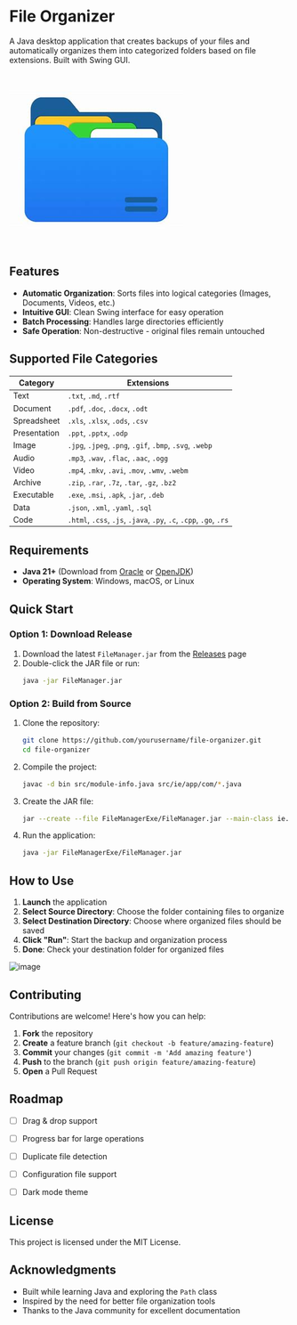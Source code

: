 # File Organizer

A Java desktop application that creates backups of your files and automatically organizes them into categorized folders based on file extensions. Built with Swing GUI.

![Logo](logo.jpg)

## Features

- **Automatic Organization**: Sorts files into logical categories (Images, Documents, Videos, etc.)
- **Intuitive GUI**: Clean Swing interface for easy operation
- **Batch Processing**: Handles large directories efficiently
- **Safe Operation**: Non-destructive - original files remain untouched

## Supported File Categories

| Category | Extensions |
|----------|-----------|
| Text | `.txt`, `.md`, `.rtf` |
| Document | `.pdf`, `.doc`, `.docx`, `.odt` |
| Spreadsheet | `.xls`, `.xlsx`, `.ods`, `.csv` |
| Presentation | `.ppt`, `.pptx`, `.odp` |
| Image | `.jpg`, `.jpeg`, `.png`, `.gif`, `.bmp`, `.svg`, `.webp` |
| Audio | `.mp3`, `.wav`, `.flac`, `.aac`, `.ogg` |
| Video | `.mp4`, `.mkv`, `.avi`, `.mov`, `.wmv`, `.webm` |
| Archive | `.zip`, `.rar`, `.7z`, `.tar`, `.gz`, `.bz2` |
| Executable | `.exe`, `.msi`, `.apk`, `.jar`, `.deb` |
| Data | `.json`, `.xml`, `.yaml`, `.sql` |
| Code | `.html`, `.css`, `.js`, `.java`, `.py`, `.c`, `.cpp`, `.go`, `.rs` |

## Requirements

- **Java 21+** (Download from [Oracle](https://www.oracle.com/java/technologies/downloads/) or [OpenJDK](https://openjdk.org/))
- **Operating System**: Windows, macOS, or Linux

## Quick Start

### Option 1: Download Release
1. Download the latest `FileManager.jar` from the [Releases](../../releases) page
2. Double-click the JAR file or run:
   ```bash
   java -jar FileManager.jar
   ```

### Option 2: Build from Source
1. Clone the repository:
   ```bash
   git clone https://github.com/yourusername/file-organizer.git
   cd file-organizer
   ```

2. Compile the project:
   ```bash
   javac -d bin src/module-info.java src/ie/app/com/*.java
   ```

3. Create the JAR file:
   ```bash
   jar --create --file FileManagerExe/FileManager.jar --main-class ie.app.com.Main -C bin/ .
   ```

4. Run the application:
   ```bash
   java -jar FileManagerExe/FileManager.jar
   ```

## How to Use

1. **Launch** the application
2. **Select Source Directory**: Choose the folder containing files to organize
3. **Select Destination Directory**: Choose where organized files should be saved
4. **Click "Run"**: Start the backup and organization process
5. **Done**: Check your destination folder for organized files

![image](https://github.com/user-attachments/assets/387f2aae-e41b-4000-bc9b-d48d0d443b0d)

## Contributing

Contributions are welcome! Here's how you can help:

1. **Fork** the repository
2. **Create** a feature branch (`git checkout -b feature/amazing-feature`)
3. **Commit** your changes (`git commit -m 'Add amazing feature'`)
4. **Push** to the branch (`git push origin feature/amazing-feature`)
5. **Open** a Pull Request


## Roadmap

- [ ] Drag & drop support
- [ ] Progress bar for large operations
- [ ] Duplicate file detection
- [ ] Configuration file support
- [ ] Dark mode theme


##  License

This project is licensed under the MIT License.

## Acknowledgments

- Built while learning Java and exploring the `Path` class
- Inspired by the need for better file organization tools
- Thanks to the Java community for excellent documentation
